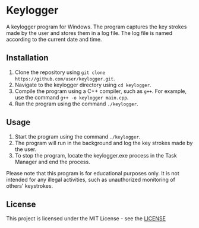 # Keylogger

A keylogger program for Windows. The program captures the key strokes made by the user and stores them in a log file. The log file is named according to the current date and time.

## Installation

1. Clone the repository using `git clone https://github.com/user/keylogger.git`.
2. Navigate to the keylogger directory using `cd keylogger`.
3. Compile the program using a C++ compiler, such as `g++`. For example, use the command `g++ -o keylogger main.cpp`.
4. Run the program using the command `./keylogger`.

## Usage

1. Start the program using the command `./keylogger`.
2. The program will run in the background and log the key strokes made by the user.
3. To stop the program, locate the keylogger.exe process in the Task Manager and end the process.

Please note that this program is for educational purposes only. It is not intended for any illegal activities, such as unauthorized monitoring of others' keystrokes.

## License

This project is licensed under the MIT License - see the [LICENSE](https://github.com/Alexashin/WinKeyLogger)